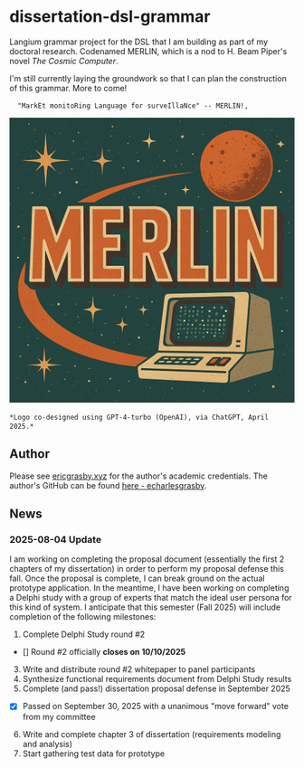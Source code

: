 # dissertation-dsl-grammar

Langium grammar project for the DSL that I am building as part of my doctoral research. Codenamed MERLIN, which is a nod to H. Beam Piper's novel *The Cosmic Computer*.

I'm still currently laying the groundwork so that I can plan the construction of this grammar. More to come!

```
  "MarkEt monitoRing Language for surveIllaNce" -- MERLIN!, 
```

![MerlinLang](assets/merlin.png)

```
*Logo co-designed using GPT-4-turbo (OpenAI), via ChatGPT, April 2025.*
```
## Author

Please see [ericgrasby.xyz](https://ericgrasby.xyz/academic) for the author's academic credentials. The author's GitHub can be found [here - echarlesgrasby](https://github.com/echarlesgrasby).

## News

### 2025-08-04 Update

I am working on completing the proposal document (essentially the first 2 chapters of my dissertation) in order to perform my proposal defense this fall. Once the proposal is complete, I can break ground on the actual prototype application. 
In the meantime, I have been working on completing a Delphi study with a group of experts that match the ideal user persona for this kind of system. I anticipate that this semester (Fall 2025) will include completion of the following milestones:

1. Complete Delphi Study round #2
  - [] Round #2 officially **closes on 10/10/2025**
3. Write and distribute round #2 whitepaper to panel participants
4. Synthesize functional requirements document from Delphi Study results
5. Complete (and pass!) dissertation proposal defense in September 2025
  - [X] Passed on September 30, 2025 with a unanimous "move forward" vote from my committee
6. Write and complete chapter 3 of dissertation (requirements modeling and analysis)
7. Start gathering test data for prototype

